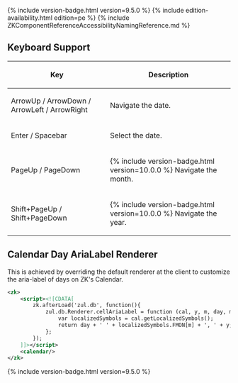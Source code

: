  {% include version-badge.html version=9.5.0 %} {% include edition-availability.html edition=pe %} 
 {% include ZKComponentReferenceAccessibilityNamingReference.md %}

## Keyboard Support

<table>
<thead>
<tr class="header">
<th><center>
<p>Key</p>
</center></th>
<th><center>
<p>Description</p>
</center></th>
</tr>
</thead>
<tbody>
<tr class="odd">
<td><p>ArrowUp / ArrowDown / ArrowLeft / ArrowRight</p></td>
<td><p>Navigate the date.</p></td>
</tr>
<tr class="even">
<td><p>Enter / Spacebar</p></td>
<td><p>Select the date.</p></td>
</tr>
<tr class="odd">
<td><p>PageUp / PageDown</p></td>
<td><p>{% include version-badge.html version=10.0.0 %} Navigate the month.</p></td>
</tr>
<tr class="even">
<td><p>Shift+PageUp / Shift+PageDown</p></td>
<td><p>{% include version-badge.html version=10.0.0 %} Navigate the year.</p></td>
</tr>
</tbody>
</table>

## Calendar Day AriaLabel Renderer

This is achieved by overriding the default renderer at the client to
customize the aria-label of days on ZK's Calendar.

``` xml
<zk>
    <script><![CDATA[
        zk.afterLoad('zul.db', function(){
            zul.db.Renderer.cellAriaLabel = function (cal, y, m, day, monthofs, dayofweek) {
                var localizedSymbols = cal.getLocalizedSymbols();
                return day + ' ' + localizedSymbols.FMON[m] + ', ' + y; // dd MMMM, yyyy
            };
        });
    ]]></script>
    <calendar/>
</zk>
```

{% include version-badge.html version=9.5.0 %}
